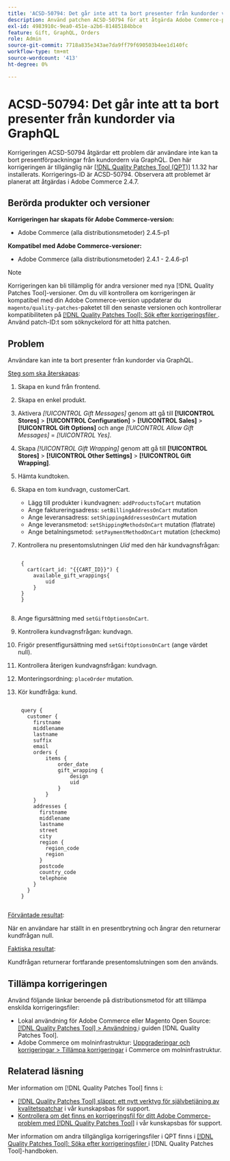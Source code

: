 ```yaml
---
title: 'ACSD-50794: Det går inte att ta bort presenter från kundorder via GraphQL'
description: Använd patchen ACSD-50794 för att åtgärda Adobe Commerce-problemet, där användare inte kan ta bort presentförpackningarna från kundordern via GraphQL.
exl-id: 4983910c-9ea0-451e-a2b6-81485184bbce
feature: Gift, GraphQL, Orders
role: Admin
source-git-commit: 7718a835e343ae7da9ff79f690503b4ee1d140fc
workflow-type: tm+mt
source-wordcount: '413'
ht-degree: 0%

---
```


# ACSD-50794: Det går inte att ta bort presenter från kundorder via GraphQL

Korrigeringen ACSD-50794 åtgärdar ett problem där användare inte kan ta bort presentförpackningar från kundordern via GraphQL. Den här korrigeringen är tillgänglig när [[!DNL Quality Patches Tool (QPT)]](/help/announcements/adobe-commerce-announcements/magento-quality-patches-released-new-tool-to-self-serve-quality-patches.md) 1.1.32 har installerats. Korrigerings-ID är ACSD-50794. Observera att problemet är planerat att åtgärdas i Adobe Commerce 2.4.7.

## Berörda produkter och versioner

**Korrigeringen har skapats för Adobe Commerce-version:**

* Adobe Commerce (alla distributionsmetoder) 2.4.5-p1

**Kompatibel med Adobe Commerce-versioner:**

* Adobe Commerce (alla distributionsmetoder) 2.4.1 - 2.4.6-p1

>[!NOTE]
>
>Korrigeringen kan bli tillämplig för andra versioner med nya [!DNL Quality Patches Tool]-versioner. Om du vill kontrollera om korrigeringen är kompatibel med din Adobe Commerce-version uppdaterar du `magento/quality-patches`-paketet till den senaste versionen och kontrollerar kompatibiliteten på [[!DNL Quality Patches Tool]: Sök efter korrigeringsfiler ](https://experienceleague.adobe.com/tools/commerce-quality-patches/index.html). Använd patch-ID:t som söknyckelord för att hitta patchen.

## Problem

Användare kan inte ta bort presenter från kundorder via GraphQL.

<u>Steg som ska återskapas</u>:

1. Skapa en kund från frontend.
1. Skapa en enkel produkt.
1. Aktivera *[!UICONTROL Gift Messages]* genom att gå till **[!UICONTROL Stores]** > **[!UICONTROL Configuration]** > **[!UICONTROL Sales]** > **[!UICONTROL Gift Options]** och ange *[!UICONTROL Allow Gift Messages]* = *[!UICONTROL Yes]*.
1. Skapa *[!UICONTROL Gift Wrapping]* genom att gå till **[!UICONTROL Stores]** > **[!UICONTROL Other Settings]** > **[!UICONTROL Gift Wrapping]**.
1. Hämta kundtoken.
1. Skapa en tom kundvagn, customerCart.
   * Lägg till produkter i kundvagnen: `addProductsToCart` mutation
   * Ange faktureringsadress: `setBillingAddressOnCart` mutation
   * Ange leveransadress: `setShippingAddressesOnCart` mutation
   * Ange leveransmetod: `setShippingMethodsOnCart` mutation (flatrate)
   * Ange betalningsmetod: `setPaymentMethodOnCart` mutation (checkmo)
1. Kontrollera nu presentomslutningen *Uid* med den här kundvagnsfrågan:

   <pre><code class="language-GraphQL">
    &lbrace;
      cart(cart_id: "{{CART_ID}}") &lbrace;
        available_gift_wrappings&lbrace;
            uid
        &rbrace;
    &rbrace;
    &rbrace;
    </code></pre>

1. Ange figursättning med `setGiftOptionsOnCart`.
1. Kontrollera kundvagnsfrågan: kundvagn.
1. Frigör presentfigursättning med `setGiftOptionsOnCart` (ange värdet null).
1. Kontrollera återigen kundvagnsfrågan: kundvagn.
1. Monteringsordning: `placeOrder` mutation.
1. Kör kundfråga: kund.

   <pre><code class="language-graphql">
    query &lbrace;
      customer &lbrace;
        firstname
        middlename
        lastname
        suffix
        email
        orders &lbrace;
            items &lbrace;
                order_date
                gift_wrapping &lbrace;
                    design
                    uid
                &rbrace;
            &rbrace;
        &rbrace;
        addresses &lbrace;
          firstname
          middlename
          lastname
          street
          city
          region &lbrace;
            region_code
            region
          &rbrace;
          postcode
          country_code
          telephone
        &rbrace;
      &rbrace;
    &rbrace;
    </code></pre>

<u>Förväntade resultat</u>:

När en användare har ställt in en presentbrytning och ångrar den returnerar kundfrågan null.

<u>Faktiska resultat</u>:

Kundfrågan returnerar fortfarande presentomslutningen som den används.

## Tillämpa korrigeringen

Använd följande länkar beroende på distributionsmetod för att tillämpa enskilda korrigeringsfiler:

* Lokal användning för Adobe Commerce eller Magento Open Source: [[!DNL Quality Patches Tool] > Användning ](https://experienceleague.adobe.com/docs/commerce-operations/tools/quality-patches-tool/usage.html) i guiden [!DNL Quality Patches Tool].
* Adobe Commerce om molninfrastruktur: [Uppgraderingar och korrigeringar > Tillämpa korrigeringar](https://experienceleague.adobe.com/docs/commerce-cloud-service/user-guide/develop/upgrade/apply-patches.html) i Commerce om molninfrastruktur.

## Relaterad läsning

Mer information om [!DNL Quality Patches Tool] finns i:

* [[!DNL Quality Patches Tool] släppt: ett nytt verktyg för självbetjäning av kvalitetspatchar](/help/announcements/adobe-commerce-announcements/magento-quality-patches-released-new-tool-to-self-serve-quality-patches.md) i vår kunskapsbas för support.
* [Kontrollera om det finns en korrigeringsfil för ditt Adobe Commerce-problem med  [!DNL Quality Patches Tool]](/help/support-tools/patches-available-in-qpt-tool/check-patch-for-magento-issue-with-magento-quality-patches.md) i vår kunskapsbas för support.

Mer information om andra tillgängliga korrigeringsfiler i QPT finns i [[!DNL Quality Patches Tool]: Söka efter korrigeringsfiler ](https://experienceleague.adobe.com/tools/commerce-quality-patches/index.html) i [!DNL Quality Patches Tool]-handboken.
